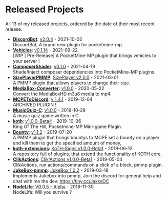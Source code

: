 # Released Projects

All <!-- release_count starts -->13<!-- release_count ends --> of my released projects, ordered by the date of their most recent release.

<!-- recent_releases starts -->
* **[DiscordBot](https://github.com/DiscordBot-PMMP/DiscordBot)**: [v2.0.4](https://github.com/DiscordBot-PMMP/DiscordBot/releases/tag/2.0.4) - 2021-10-02
<br>DiscordBot, A brand new plugin for pocketmine-mp.
* **[Vehicles](https://github.com/JaxkDev/Vehicles)**: [v0.1.14](https://github.com/JaxkDev/Vehicles/releases/tag/0.1.14) - 2021-09-22
<br>[WIP | Pre-Release] A PocketMine-MP plugin that brings vehicles to your server !
* **[ComposerShader](https://github.com/JaxkDev/ComposerShader)**: [v0.1.0](https://github.com/JaxkDev/ComposerShader/releases/tag/0.1.0) - 2021-04-19
<br>Shade/Inject composer dependencies into PocketMine-MP plugins.
* **[SizePlayerPMMP](https://github.com/YassenTrick/SizePlayerPMMP)**: [SizePlayer v2.0.0](https://github.com/YassenTrick/SizePlayerPMMP/releases/tag/2.0.0) - 2021-03-01
<br>A PMMP plugin that allows players to change their size.
* **[MediaBox-Converter](https://github.com/JaxkDev/MediaBox-Converter)**: [v1.0.0](https://github.com/JaxkDev/MediaBox-Converter/releases/tag/1.0.0) - 2020-05-22
<br>Convert the MediaBoxHD m3u8 media to mp4.
* **[MCPEToDiscord](https://github.com/JaxkDev/MCPEToDiscord)**: [v 1.4.1](https://github.com/JaxkDev/MCPEToDiscord/releases/tag/1.4.1) - 2019-12-04
<br>ARCHIVED PLUGIN !
* **[MusicQuiz-C](https://github.com/JaxkDev/MusicQuiz-C)**: [v1.0.0](https://github.com/JaxkDev/MusicQuiz-C/releases/tag/1.0.0) - 2019-10-28
<br>A music quiz game written in C
* **[koth](https://github.com/JaxkDev/koth)**: [v1.0.0-Beta4](https://github.com/JaxkDev/koth/releases/tag/1.0.0-Beta4) - 2019-10-06
<br>King Of The Hill, Pocketmine-MP Mini-game Plugin.
* **[Bounty](https://github.com/JaxkDev/Bounty)**: [v1.1.2](https://github.com/JaxkDev/Bounty/releases/tag/1.1.2) - 2019-07-20
<br>A PMMP plugin that brings bountys to MCPE set a bounty on a player and kill them to get the specified amount of money,
* **[koth-extensions](https://github.com/JaxkDev/koth-extensions)**: [KoTH-Signs v1.0.0-Beta1](https://github.com/JaxkDev/koth-extensions/releases/tag/KoTH-Signs%401.0.0-Beta1) - 2019-06-12
<br>A repository full of plugins, that extend the functionality of KOTH core.
* **[ClikActions](https://github.com/JaxkDev/ClikActions)**: [Clik'Actions v1.0.0-Beta1](https://github.com/JaxkDev/ClikActions/releases/tag/1.0.0-Beta1) - 2019-05-04
<br>ClikActions, run actions/commands on a click of a block, pmmp plugin.
* **[JukeBox-pmmp](https://github.com/JaxkDev/JukeBox-pmmp)**: [JukeBox 1.0.2](https://github.com/JaxkDev/JukeBox-pmmp/releases/tag/1.0.2) - 2019-03-18
<br>Implements Jukebox into pmmp, Join the discord for general help and chat with me the dev: https://tiny.cc/JaxksDC
* **[NodeLife](https://github.com/JaxkDev/NodeLife)**: [V0.0.5 - Alpha](https://github.com/JaxkDev/NodeLife/releases/tag/0.0.5) - 2018-11-30
<br>NodeLife: Will you survive ?
<!-- recent_releases ends -->

